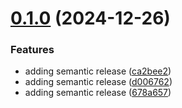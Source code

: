 # [0.1.0](https://github.com/rody-huancas/novtiq-modal/compare/v0.0.4...v0.1.0) (2024-12-26)


### Features

* adding semantic release ([ca2bee2](https://github.com/rody-huancas/novtiq-modal/commit/ca2bee2d785f00f3461b441f3df26858da0aeec6))
* adding semantic release ([d006762](https://github.com/rody-huancas/novtiq-modal/commit/d0067626ccfa169672d0946151f2869da86bb085))
* adding semantic release ([678a657](https://github.com/rody-huancas/novtiq-modal/commit/678a65754486e12c7e4af15df5358906b35e0075))
